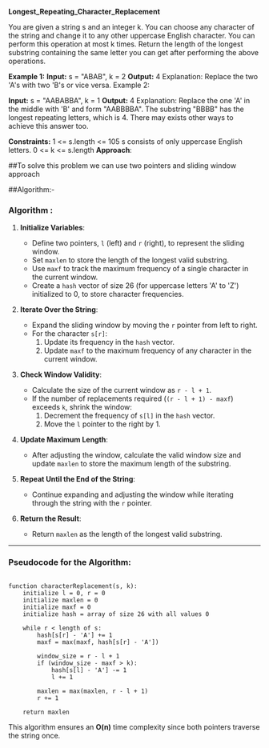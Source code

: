 __Longest_Repeating_Character_Replacement__

You are given a string s and an integer k. You can choose any character of the string and change it to any other uppercase English character. You can perform this operation at most k times.
Return the length of the longest substring containing the same letter you can get after performing the above operations.

__Example 1:__
__Input:__  s = "ABAB", k = 2
__Output:__ 4
Explanation: Replace the two 'A's with two 'B's or vice versa.
Example 2:

__Input:__ s = "AABABBA", k = 1
__Output:__ 4
Explanation: Replace the one 'A' in the middle with 'B' and form "AABBBBA".
The substring "BBBB" has the longest repeating letters, which is 4.
There may exists other ways to achieve this answer too.
 
 __Constraints:__
1 <= s.length <= 105
s consists of only uppercase English letters.
0 <= k <= s.length
__Approach__:

##To solve this problem we can use two pointers and sliding window approach

##Algorithm:-

### Algorithm :

1. **Initialize Variables**:
   - Define two pointers, `l` (left) and `r` (right), to represent the sliding window.
   - Set `maxlen` to store the length of the longest valid substring.
   - Use `maxf` to track the maximum frequency of a single character in the current window.
   - Create a `hash` vector of size 26 (for uppercase letters 'A' to 'Z') initialized to 0, to store character frequencies.

2. **Iterate Over the String**:
   - Expand the sliding window by moving the `r` pointer from left to right.
   - For the character `s[r]`:
     1. Update its frequency in the `hash` vector.
     2. Update `maxf` to the maximum frequency of any character in the current window.

3. **Check Window Validity**:
   - Calculate the size of the current window as `r - l + 1`.
   - If the number of replacements required (`(r - l + 1) - maxf`) exceeds `k`, shrink the window:
     1. Decrement the frequency of `s[l]` in the `hash` vector.
     2. Move the `l` pointer to the right by 1.

4. **Update Maximum Length**:
   - After adjusting the window, calculate the valid window size and update `maxlen` to store the maximum length of the substring.

5. **Repeat Until the End of the String**:
   - Continue expanding and adjusting the window while iterating through the string with the `r` pointer.

6. **Return the Result**:
   - Return `maxlen` as the length of the longest valid substring.

---

### Pseudocode for the Algorithm:

```plaintext

function characterReplacement(s, k):
    initialize l = 0, r = 0
    initialize maxlen = 0
    initialize maxf = 0
    initialize hash = array of size 26 with all values 0

    while r < length of s:
        hash[s[r] - 'A'] += 1
        maxf = max(maxf, hash[s[r] - 'A'])

        window_size = r - l + 1
        if (window_size - maxf > k):
            hash[s[l] - 'A'] -= 1
            l += 1

        maxlen = max(maxlen, r - l + 1)
        r += 1

    return maxlen
```

This algorithm ensures an **O(n)** time complexity since both pointers traverse the string once. 
